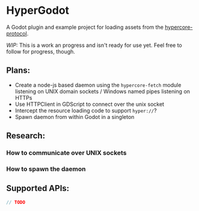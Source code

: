 # HyperGodot

A Godot plugin and example project for loading assets from the [hypercore-protocol](https://hypercore-protocol.org/).

*WIP:* This is a work an progress and isn't ready for use yet. Feel free to follow for progress, though.

## Plans:

- Create a node-js based daemon using the `hypercore-fetch` module listening on UNIX domain sockets / Windows named pipes listening on HTTPs
- Use HTTPClient in GDScript to connect over the unix socket
- Intercept the resource loading code to support `hyper://`?
- Spawn daemon from within Godot in a singleton

## Research:

### How to communicate over UNIX sockets

### How to spawn the daemon

## Supported APIs:

```JavaScript
// TODO
```
